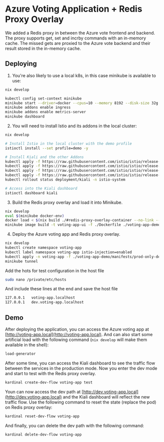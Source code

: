# Azure Voting Application + Redis Proxy Overlay

We added a Redis proxy in between the Azure vote frontend and backend. The proxy supports get, set and incrby commands with an in-memory cache. The missed gets are proxied to the Azure vote backend and their result stored in the in-memory cache.

## Deploying

1. You're also likely to use a local k8s, in this case minikube is available to use:

```bash
nix develop

kubectl config set-context minikube
minikube start --driver=docker --cpus=10 --memory 8192 --disk-size 32g
minikube addons enable ingress
minikube addons enable metrics-server
minikube dashboard
```

2. You will need to install Istio and its addons in the local cluster:

```bash
nix develop

# Install Istio in the local cluster with the demo profile
istioctl install --set profile=demo -y

# Install Kiali and the other Addons
kubectl apply -f https://raw.githubusercontent.com/istio/istio/release-1.10/samples/addons/prometheus.yaml
kubectl apply -f https://raw.githubusercontent.com/istio/istio/release-1.10/samples/addons/grafana.yaml
kubectl apply -f https://raw.githubusercontent.com/istio/istio/release-1.10/samples/addons/jaeger.yaml
kubectl apply -f https://raw.githubusercontent.com/istio/istio/release-1.10/samples/addons/kiali.yaml
kubectl rollout status deployment/kiali -n istio-system

# Access into the Kiali dashboard
istioctl dashboard kiali
```

3. Build the Redis proxy overlay and load it into Minikube.

```bash
nix develop
eval $(minikube docker-env)
docker load < $(nix build ./#redis-proxy-overlay-container --no-link --print-out-paths)
minikube image build -t voting-app-ui -f ./Dockerfile ./voting-app-demo/voting-app-ui/
```

4. Deploy the Azure voting app and Redis proxy overlay.

```bash
nix develop
kubectl create namespace voting-app
kubectl label namespace voting-app istio-injection=enabled
kubectl apply -n voting-app -f ./voting-app-demo/manifests/prod-only-demo.yaml
minikube tunnel
```

Add the hots for test configuration in the host file

```bash
sudo nano /private/etc/hosts
```

And include these lines at the end and save the host file

```bash
127.0.0.1	voting-app.localhost
127.0.0.1	dev.voting-app.localhost
```

## Demo

After deploying the application, you can access the Azure voting app at [http://voting-app.local](http://voting-app.local). And
can also start some artificial load with the following command (`nix develop` will make them available in the shell):

```bash
load-generator
```

After some time, you can access the Kiali dashboard to see the traffic flow between the services in the production mode. Now
you enter the dev mode and start to test with the Redis proxy overlay.

```bash
kardinal create-dev-flow voting-app test
```

Youn can now access the dev path at [http://dev.voting-app.local](http://dev.voting-app.local) and the Kiali dashboard will reflect the new traffic flow.
Use the following command to reset the state (replace the pod) on Redis proxy overlay:

```bash
kardinal reset-dev-flow voting-app
```

And finally, you can delete the dev path with the following command:

```bash
kardinal delete-dev-flow voting-app
```
